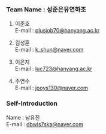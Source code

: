 ### Team Name : 성준은유연하조

1. 이준호<br>
E-mail : plusjob70@hanyang.ac.kr

2. 김성훈<br>
E-mail : k_shun@naver.com

3. 이은지<br>
E-mail : luc723@hanyang.ac.kr

4. 주연수<br>
E-mail : jooys130@naver.com

### Self-Introduction
Name : 남유진<br>
E-mail : dbwls7ska@naver.com
